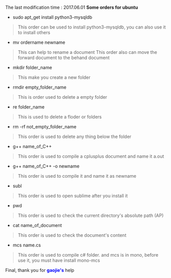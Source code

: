The last modification time : 2017.06.01
**Some orders for ubuntu**

+ sudo apt_get install python3-mysqldb
>This order can be used to install python3-mysqldb, you can also use it to install others


+ mv ordername newname
>This can help to rename a document
>This order also can move the forward document to the behand document

+ mkdir folder_name
>This make you create a new folder

+ rmdir empty_folder_name
>This is order used to delete a empty folder


+ re folder_name
>This is used to delete a floder or folders


+ rm -rf not_empty_folder_name
>This order is used to delete any thing below the folder


+ g\++ name_of_C++
>This order is used to compile a cplusplus document and name it a.out



+ g\++ name_of_C++ -o newname
>This order is used to compile it and name it as newname


+ subl
>This order is used to open sublime after you install it


+ pwd
>This order is used to check the current directory's absolute path (AP)


+ cat name_of_document
>This order is used to check the document's content


+ mcs name.cs
>This order is used to compile c# folder.
>and mcs is in mono, before use it, you must have install mono-mcs


Final, thank you for <font color = blue>__gaojie's__</font> help

